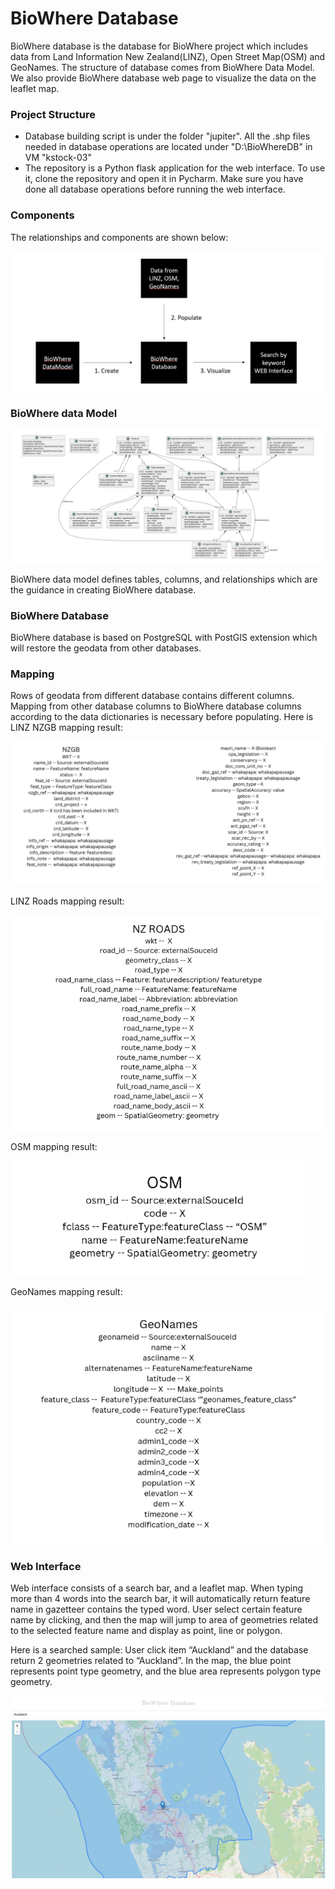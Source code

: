 <h1>BioWhere Database</h1>
<p>BioWhere database is the database for BioWhere project which includes data from Land Information New 
    Zealand(LINZ), Open Street Map(OSM) and GeoNames. The structure of database comes from BioWhere 
    Data Model. We also provide BioWhere database web page to visualize the data on the leaflet map. </p>
<h3>Project Structure</h3>
<ul>
    <li>Database building script is under the folder "jupiter". All the .shp files needed in database operations are located under "D:\BioWhereDB" in VM "kstock-03"</li>
    <li>The repository is a Python flask application for the web interface. To use it, clone the repository and open it in Pycharm. Make sure you have done all database operations before running the web interface.</li>
</ul>
<h3>Components</h3>
<p>The relationships and components are shown below:</p>
<img src="img/structure.png" alt="building progress">
<h3>BioWhere data Model</h3>
<img src="img/datamodel.png" alt="datamodel">
<p>BioWhere data model defines tables, columns, and relationships which are the guidance in creating 
    BioWhere database.</p>
<h3>BioWhere Database</h3>
<p>BioWhere database is based on PostgreSQL with PostGIS extension which will restore the geodata from 
    other databases.</p>
<h3>Mapping</h3>
<p>Rows of geodata from different database contains different columns. Mapping from other database columns 
    to BioWhere database columns according to the data dictionaries is necessary before populating. Here is LINZ NZGB mapping result:  </p>
<img src="img/nzgb.png" alt="nzgb">
<p>LINZ Roads mapping result:</p>
<img src="img/road.png" alt="road">
<p>OSM mapping result:</p>
<img src="img/OSM.png" alt="OSM">
<p>GeoNames mapping result:</p>
<img src="img/GeoN.png" alt="GeoNames">
<h3>Web Interface</h3>
<p>Web interface consists of a search bar, and a leaflet map. When typing more than 4 words into the search 
    bar, it will automatically return feature name in gazetteer contains the typed word. User select certain feature 
    name by clicking, and then the map will jump to area of geometries related to the selected feature name and 
    display as point, line or polygon.</p>
<p>Here is a searched sample: User click item “Auckland” and the database return 2 geometries related to 
    “Auckland”. In the map, the blue point represents point type geometry, and the blue area represents polygon 
    type geometry.</p>
<img src="img/sam.png" alt="sample">
